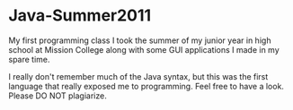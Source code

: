 Java-Summer2011
===============

My first programming class I took the summer of my junior year in high school at Mission College along with some GUI applications I made in my spare time.

I really don't remember much of the Java syntax, but this was the first language that really exposed me to programming.
Feel free to have a look. Please DO NOT plagiarize.
